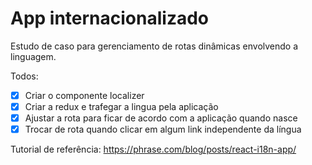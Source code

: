 # App internacionalizado

Estudo de caso para gerenciamento de rotas dinâmicas envolvendo a linguagem.

Todos:

- [x] Criar o componente localizer
- [x] Criar a redux e trafegar a lingua pela aplicação
- [x] Ajustar a rota para ficar de acordo com a aplicação quando nasce
- [x] Trocar de rota quando clicar em algum link independente da língua

Tutorial de referência:
https://phrase.com/blog/posts/react-i18n-app/
